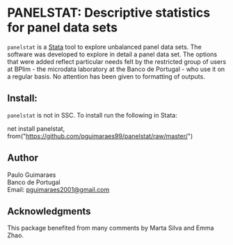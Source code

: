 # PANELSTAT: Descriptive statistics for panel data sets

`panelstat` is a [Stata](http://www.stata.com/) tool to explore unbalanced panel data sets. The software was developed to explore in detail a panel data set. The options that were added reflect particular needs felt by the restricted group of users at BPlim - the microdata laboratory at the Banco de Portugal - who use it on a regular basis.
No attention has been given to formatting of outputs.

## Install:

`panelstat` is not in SSC. To install run the following in Stata:

net install panelstat, from("https://github.com/pguimaraes99/panelstat/raw/master/")

## Author

Paulo Guimaraes
<br>Banco de Portugal
<br>Email: pguimaraes2001@gmail.com

## Acknowledgments

This package benefited from many comments by Marta Silva and Emma Zhao.

